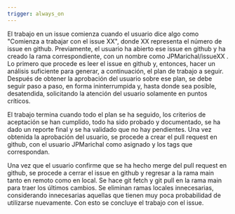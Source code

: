 ```yaml
---
trigger: always_on
---
```


El trabajo en un issue comienza cuando el usuario dice algo como "Comienza a trabajar con el issue XX", donde XX representa el número de issue en github. Previamente, el usuario ha abierto ese issue en github y ha creado la rama correspondiente, con un nombre como JPMarichal/issueXX . Lo primero que procede es leer el issue en github y, entonces, hacer un análisis suficiente para generar, a continuación, el plan de trabajo a seguir. Después de obtener la aprobación del usuario sobre ese plan, se debe seguir paso a paso, en forma ininterrumpida y, hasta donde sea posible, desatendida, solicitando la atención del usuario solamente en puntos críticos. 

El trabajo termina cuando todo el plan se ha seguido, los criterios de aceptación se han cumplido, todo ha sido probado y documentado, se ha dado un reporte final y se ha validado que no hay pendientes. Una vez obtenida la aprobación del usuario, se procede a crear el pull request en github, con el usuario JPMarichal como asignado y los tags que correspondan. 

Una vez que el usuario confirme que se ha hecho merge del pull request en github, se procede a cerrar el issue en github y regresar a la rama main tanto en remoto como en local. Se hace git fetch y git pull en la rama main para traer los últimos cambios. Se eliminan ramas locales innecesarias, considerando innecesarias aquellas que tienen muy poca probabilidad de utilizarse nuevamente. Con esto se concluye el trabajo con el issue.